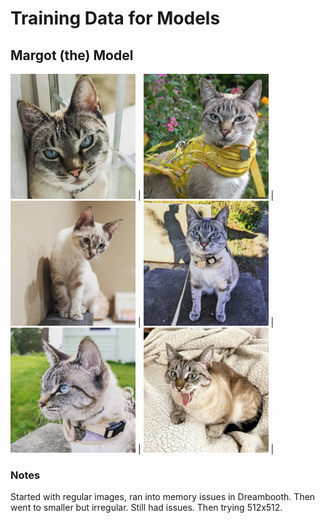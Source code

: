 # Training Data for Models

## Margot (the) Model

<img src="./Margot_Face.jpeg" width="200"> | <img src="./Margot_Harness.jpeg" width="200"> | <img src="./Margot_Kitten.jpeg" width="200"> | <img src="./Margot_Outside.jpeg" width="200"> | <img src="./Margot_Profile.jpeg" width="200"> | <img src="./Margot_Yawn.jpeg" width="200"> | 

### Notes
Started with regular images, ran into memory issues in Dreambooth. 
Then went to smaller but irregular. Still had issues.
Then trying 512x512.
